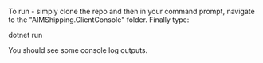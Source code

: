
To run - simply clone the repo and then in your command prompt, navigate to the "AIMShipping.ClientConsole" folder.
Finally type:

dotnet run

You should see some console log outputs.
